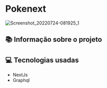 # Pokenext

![Screenshot_20220724-081925_1](https://user-images.githubusercontent.com/75839810/180664636-83b3d8c0-44e9-4193-b2fb-753bb01cf3b7.jpg)

## 📚 Informação sobre o projeto


## 💻 Tecnologias usadas 
<ul>
  <li>NextJs</li>
  <li>Graphql</li>
</ul>
